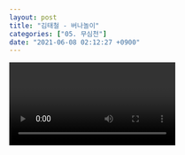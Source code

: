 ```yaml
---
layout: post
title: "김태철 - 버나놀이"
categories: ["05. 무심천"]
date: "2021-06-08 02:12:27 +0900"
---
```

<video class="post-video" controls>

    <source src='{{ "assets/videos/05. 무심천/02.mp4" | relative_url }}'
            type="video/mp4">

    Sorry, your browser doesn't support embedded videos.
</video>
